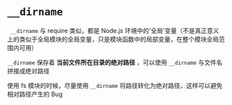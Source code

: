 # `__dirname`

` __dirname` 与 require 类似，都是 Node.js 环境中的'全局'变量（不是真正意义上的类似于全局模块的全局变量，只是模块函数中的局部变量，在整个模块全局范围内可用）

`__dirname` 保存着 **当前文件所在目录的绝对路径** ，可以使用 `__dirname` 与文件名拼接成绝对路径

使用 fs 模块的时候，尽量使用 `__dirname` 将路径转化为绝对路径，这样可以避免相对路径产生的 Bug